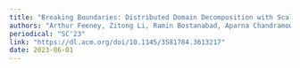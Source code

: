 ```yaml
---
title: "Breaking Boundaries: Distributed Domain Decomposition with Scalable Physics-Informed Neural PDE Solvers"
authors: "Arthur Feeney, Zitong Li, Ramin Bostanabad, Aparna Chandramowlishwaran"
periodical: "SC'23"
link: "https://dl.acm.org/doi/10.1145/3581784.3613217"
date: 2023-06-01
---
```

